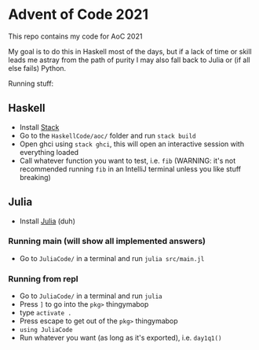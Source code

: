 # Advent of Code 2021
This repo contains my code for AoC 2021

My goal is to do this in Haskell most of the days, 
    but if a lack of time or skill leads me astray from the path of purity I may also fall back to Julia or 
    (if all else fails) Python.

Running stuff:
## Haskell
- Install [Stack](https://docs.haskellstack.org/en/stable/README/)
- Go to the `HaskellCode/aoc/` folder and run `stack build`
- Open ghci using `stack ghci`, this will open an interactive session with everything loaded
- Call whatever function you want to test, i.e. `fib` 
  (WARNING: it's not recommended running `fib` in an IntelliJ terminal unless you like stuff breaking)

## Julia
- Install [Julia](https://julialang.org/) (duh)

### Running main (will show all implemented answers)
- Go to `JuliaCode/` in a terminal and run `julia src/main.jl`

### Running from repl
- Go to `JuliaCode/` in a terminal and run `julia`
- Press `]` to go into the `pkg>` thingymabop
- type `activate .`
- Press escape to get out of the `pkg>` thingymabop
- `using JuliaCode`
- Run whatever you want (as long as it's exported), i.e. `day1q1()`